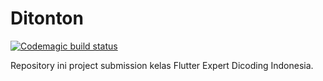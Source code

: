# Ditonton
[![Codemagic build status](https://api.codemagic.io/apps/64146337414b6196ca17e1d1/64146337414b6196ca17e1d0/status_badge.svg)](https://codemagic.io/apps/64146337414b6196ca17e1d1/64146337414b6196ca17e1d0/latest_build)

Repository ini project submission kelas Flutter Expert Dicoding Indonesia.

